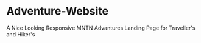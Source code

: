 # Adventure-Website
A Nice Looking Responsive MNTN Advantures Landing Page for Traveller's and Hiker's 
